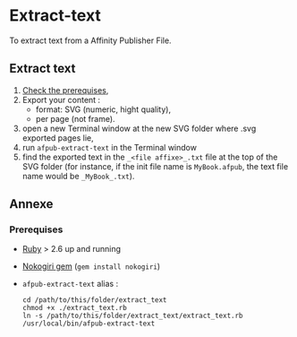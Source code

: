 # Extract-text

To extract text from a Affinity Publisher File.

## Extract text

1. [Check the prerequises](#prerequises),
2. Export your content :
    - format: SVG (numeric, hight quality), 
    - per page (not frame).
3. open a new Terminal window at the new SVG folder where .svg exported pages lie,
4. run `afpub-extract-text` in the Terminal window
5. find the exported text in the `_<file affixe>_.txt` file at the top of the SVG folder (for instance, if the init file name is `MyBook.afpub`, the text file name would be `_MyBook_.txt`).


## Annexe

<a name="prerequises"></a>

### Prerequises

* [Ruby](https://www.ruby-lang.org) > 2.6 up and running
* [Nokogiri gem](http://nokogiri.org) (`gem install nokogiri`)
* `afpub-extract-text` alias :

  ```
  cd /path/to/this/folder/extract_text
  chmod +x ./extract_text.rb
  ln -s /path/to/this/folder/extract_text/extract_text.rb /usr/local/bin/afpub-extract-text
  ```
